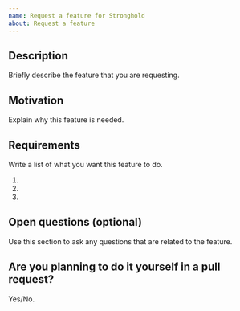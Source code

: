 ```yaml
---
name: Request a feature for Stronghold
about: Request a feature
---
```


## Description

Briefly describe the feature that you are requesting.

## Motivation

Explain why this feature is needed.

## Requirements

Write a list of what you want this feature to do.

1.
2.
3.

## Open questions (optional)

Use this section to ask any questions that are related to the feature.

## Are you planning to do it yourself in a pull request?

Yes/No.
